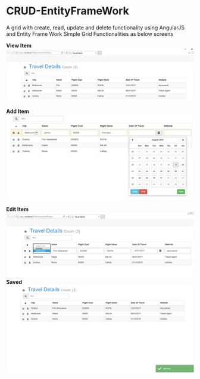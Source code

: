 # CRUD-EntityFrameWork
A grid with create, read, update and delete  functionality using AngularJS and Entity Frame Work 
Simple Grid Functionalities as below screens<br/>

<b> View Item</b> <br/>
<img  title="Screenshot_view" alt="Screenshot_vie" src="https://github.com/rabwill/CRUD-EntityFrameWork/blob/master/SimpleMVCProject/images/View.png"/>

<b> Add Item  </b> <br/>
<img  title="Screenshot_add" alt="Screenshot_add" src="https://github.com/rabwill/CRUD-EntityFrameWork/blob/master/SimpleMVCProject/images/Add.png"/>

<b>Edit Item </b><br/>
<img  title="Screenshot_edit" alt="Screenshot_edit" src="https://github.com/rabwill/CRUD-EntityFrameWork/blob/master/SimpleMVCProject/images/Edit.png"/>
<b> Saved </b> <br/>
<img  title="Screenshot_save" alt="Screenshot_save" src="https://github.com/rabwill/CRUD-EntityFrameWork/blob/master/SimpleMVCProject/images/Saved.png"/>


